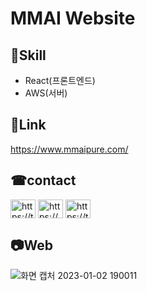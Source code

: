 # MMAI Website
## 📝Skill
- React(프론트엔드)
- AWS(서버)

## 🔗Link
https://www.mmaipure.com/

## ☎contact
<p align="left">
<a href="https://twitter.com/https://twitter.com/metamonkey_ai" target="blank"><img align="center" src="https://raw.githubusercontent.com/rahuldkjain/github-profile-readme-generator/master/src/images/icons/Social/twitter.svg" alt="https://twitter.com/metamonkey_ai" height="30" width="40" /></a>
<a href="https://www.youtube.com/c/https://www.youtube.com/@metamonkeyaiofficial366/featured" target="blank"><img align="center" src="https://raw.githubusercontent.com/rahuldkjain/github-profile-readme-generator/master/src/images/icons/Social/youtube.svg" alt="https://www.youtube.com/@metamonkeyaiofficial366/featured" height="30" width="40" /></a>
<a href="/https://t.me/mmai_official" target="blank"><img align="center" src="https://user-images.githubusercontent.com/102667851/210218513-8fd5abba-e381-495e-9417-b9aac560f7da.svg" alt="https://t.me/MMAI_Official"  height="30" width="40"></a>
</p>

## 📷Web
![화면 캡처 2023-01-02 190011](https://user-images.githubusercontent.com/102667851/210216738-26676577-c33f-4ed1-88ea-605e494e498e.png)
